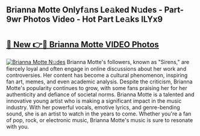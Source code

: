 ## Brianna Motte Onlyf𝚊ns Le𝚊ked N𝚞des - Part-9wr Photos Video - Hot Part Le𝚊ks ILYx9

# <h2><a href="http://ab33944.deff.icu/?id=Brianna+Motte">🔗 New 👉🔴 Brianna Motte VIDEO Photos</a></h2>

[![Brianna Motte N𝚞des](https://i.imgur.com/rIISA9y.gif)](http://ab33944.deff.icu/?id=Brianna+Motte)
Brianna Motte's followers, known as "Sirens," are fiercely loyal and often engage in online discussions about her work and controversies. Her content has become a cultural phenomenon, inspiring fan art, memes, and even academic analysis. Despite the criticism, Brianna Motte's popularity continues to grow, with some fans praising her for her authenticity and defiance of societal norms. Brianna Motte is a talented and innovative young artist who is making a significant impact in the music industry. With her powerful vocals, emotive lyrics, and genre-bending sound, she is an artist to watch in the years to come. Whether you're a fan of pop, rock, or electronic music, Brianna Motte's music is sure to resonate with you.
